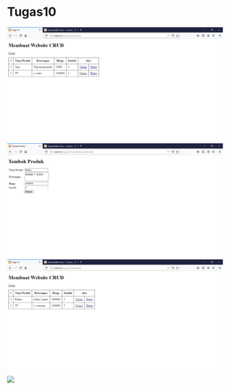 # Tugas10
<img src="index.jpg">
<img src="create.jpg">
<img src="delete.jpg">
<img src="update.png">
